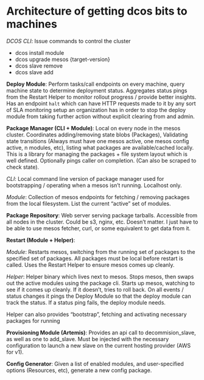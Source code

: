 # Architecture of getting dcos bits to machines

*DCOS CLI*: Issue commands to control the cluster
 - dcos install module
 - dcos upgrade mesos {target-version}
 - dcos slave remove
 - dcos slave add

**Deploy Module**: Perform tasks/call endpoints on every machine, query machine state to determine deployment status. Aggregates status pings from the Restart Helper to monitor rollout progress / provide better insights. Has an endpoint `halt` which can have HTTP requests made to it by any sort of SLA monitoring setup an organization has in order to stop the deploy  module from taking further action without explicit clearing from and admin.

**Package Manager (CLI + Module)**: Local on every node in the mesos cluster. Coordinates adding/removing state blobs (Packages), Validating state transitions (Always must have one mesos active, one mesos config active, n modules, etc), listing what packages are available/cached locally.  This is a library for managing the packages + file system layout which is well defined. Optionally pings caller on completion. (Can also be scraped to check state).

*CLI*: Local command line version of package manager used for bootstrapping / operating when a mesos isn’t running. Localhost only.

*Module*: Collection of mesos endpoints for fetching / removing packages from the local filesystem. List the current “active” set of modules.

**Package Repository**: Web server serving package tarballs. Accessible from all nodes in the cluster. Could be s3, nginx, etc. Doesn’t matter. I just have to be able to use mesos fetcher, curl, or some equivalent to get data from it.

**Restart (Module + Helper)**:

*Module*: Restarts mesos, switching from the running set of packages to the specified set of packages. All packages must be local before restart is called. Uses the Restart Helper to ensure mesos comes up cleanly.

*Helper*: Helper binary which lives next to mesos. Stops mesos, then swaps out the active modules using the package cli. Starts up mesos, watching to see if it comes up cleanly. If it doesn’t, tries to roll back. On all events / status changes it pings the Deploy Module so that the deploy module can track the status. If a status ping fails, the deploy module needs.

Helper can also provides “bootstrap”, fetching and activating necessary packages for running

**Provisioning Module (Artemis)**: Provides an api call to decommision_slave, as well as one to add_slave. Must be injected with the necessary configuration to launch a new slave on the current hosting provider (AWS for v1).

**Config Generator**: Given a list of enabled modules, and user-specified options (Resources, etc), generate a new config package.
